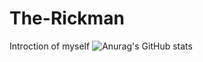 # The-Rickman
Introction of myself
![Anurag's GitHub stats](https://github-readme-stats.vercel.app/api?username=The-Richiman&hide=contribs,prs)
